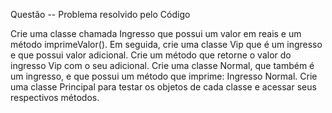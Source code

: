 Questão -- Problema resolvido pelo Código


Crie uma classe chamada Ingresso que possui um valor em reais e um método
imprimeValor(). Em seguida, crie uma classe Vip que é um ingresso e que possui valor
adicional. Crie um método que retorne o valor do ingresso Vip com o seu adicional. Crie uma
classe Normal, que também é um ingresso, e que possui um método que imprime: Ingresso
Normal. Crie uma classe Principal para testar os objetos de cada classe e acessar seus
respectivos métodos.